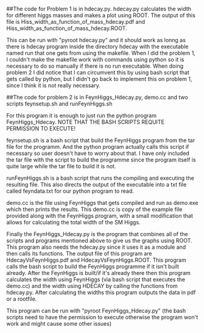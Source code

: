 ##The code for Problem 1 is in hdecay.py.
hdecay.py calculates the width for different higgs masses and makes a plot using ROOT. 
The output of this file is Hiss_width_as_function_of_mass_hdecay.pdf and Hiss_width_as_function_of_mass_hdecay.ROOT.

This can be run with "pyroot hdecay.py" and it should work as lonng as there is hdecay program inside the directory hdecay with the executable named run that one gets from using the makefile.
When I did the problem 1, I couldn't make the makefile work with commands using python so it is necessary to do so manually if there is no run executable. 
When doing problem 2 I did notice that I can circumvent this by using bash script that gets called by python, but I didn't go back to implement this on problem 1, since I think it is not really necessary.



##The code for problem 2 is in FeynHiggs_Hdecay.py, demo.cc and two scripts feynsetup.sh and runFeynHiggs.sh

For this program it is enough to just run the python program FeynHiggs_Hdecay.
NOTE THAT THE BASH SCRIPTS REQUITE PERMISSION TO EXECUTE!

feynsetup.sh is a bash script that build the FeynHiggs program from the tar file for the programm.
And the python program actually calls this script if necessary so user doesn't have to worry about that.
I have only included the tar file with the script to build the programme since the program itself is quite large while the tar file to build it is not.

runFeynHiggs.sh is a bash script that runs the compiling and executing the resulting file. 
This also directs the output of the executable into a txt file called feyndata.txt for our python program to read.

demo.cc is the file using FeynHiggs that gets compiled and run as demo.exe which then prints the results.
This demo.cc is copy of the example file provided along with the FeynHiggs program, with a small modification that allows for calculating the total width of the SM Higgs.

Finally the FeynHiggs_Hdecay.py is the program that combines all of the scripts and programs mentioned above to give us the graphs using ROOT.
This program also needs the hdecay.py since it uses it as a module and then calls its functions.
The output file of this program are HdecayVsFeynHiggs.pdf and HdecayVsFeynHiggs.ROOT.
This program calls the bash script to build the FeynHiggs programme if it isn't built already.
After the FeynHiggs is built/if it's already there then this program calculates the width using FeynHiggs (via bash script that executes the demo.cc) and the width using HDECAY by calling the functions from hdecay.py.
After calculating the widths this program outputs the data in pdf or a rootfile.

This program can be run with "pyroot FeynHiggs_Hdecay.py" (the bash scripts need to have the permission to execute otherwise the program won't work and might cause some other issues)


